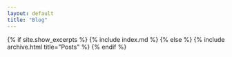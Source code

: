 ```yaml
---
layout: default
title: "Blog"
---
```


{% if site.show_excerpts %}
  {% include index.md %}
{% else %}
  {% include archive.html title="Posts" %}
{% endif %}
